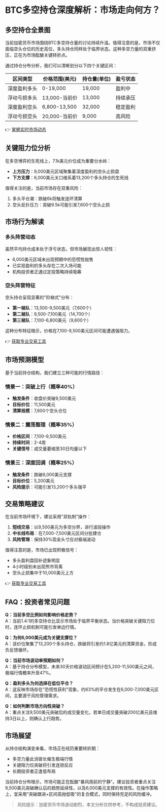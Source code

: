 # BTC多空持仓深度解析：市场走向何方？

## 多空持仓全景图
当前加密货币市场围绕BTC多空持仓量的讨论持续升温。值得注意的是，市场不仅面临空头仓位的历史高位，多头持仓同样处于临界状态。这种多空力量的双重挤压，正在为市场酝酿关键转折点。

通过持仓分布分析，我们可以清晰划分以下四个关键区间：

| 区间类型       | 价格范围(美元) | 持仓量(单位) | 盈亏状态     |
|----------------|----------------|--------------|--------------|
| 深度盈利多头   | 0-19,000       | 19,000       | 盈利中       |
| 浮动亏损多头   | 13,000-当前价  | 13,000       | 持续承压     |
| 深度盈利空头   | 6,800-13,500   | 32,000       | 稳定盈利     |
| 浮动亏损空头   | 20,000-当前价  | 9,000        | 高风险       |

👉 [掌握实时市场动态](https://bit.ly/okx_welcome)

## 关键阻力位分析
在多空博弈的生死线上，7.1k美元价位成为重要分水岭：
- **上方压力**：9,000美元区域聚集着深度盈利的空头止损盘
- **下方支撑**：6,000美元关口维系着13,200个多头持仓的生死线

值得关注的是，当前市场存在双重风险：
1. 多头平仓潮：跌破6k将触发连环清算
2. 空头反扑压力：突破9.5k可能引发7,600个空头止损

## 市场行为解读
### 多头阵营动态
虽然平均持仓成本处于浮亏状态，但市场展现出惊人韧性：
- 6,000美元区域未出现预期中的恐慌性抛售
- 已实现盈利的多头存在二次入场可能
- 机构投资者正通过定投策略持续吸筹

### 空头阵营特征
空头持仓呈现显著的"阶梯式"分布：
- **第一梯队**：13,500-9,500美元（7,600个）
- **第二梯队**：9,500-7,100美元（14,700个）
- **第三梯队**：7,100-6,800美元（9,600个）

这种分布特征暗示，价格在7,100-9,500美元区间可能遭遇强阻力。

👉 [获取专业交易工具](https://bit.ly/okx_welcome)

## 市场预测模型
基于当前持仓结构，我们建立三种可能的行情路径：

### 情景一：突破上行（概率40%）
- **触发条件**：收盘价突破9,500美元
- **目标价位**：11,500美元
- **清算规模**：7,600个空头仓位

### 情景二：震荡整理（概率35%）
- **价格区间**：7,100-9,500美元
- **持续时间**：2-4周
- **关键信号**：成交量萎缩至30日均量以下

### 情景三：深度回调（概率25%）
- **触发条件**：跌破6,000美元支撑
- **目标价位**：5,200美元
- **风险提示**：可能引发13,200个多头强平

## 交易策略建议
在当前市场环境下，建议采用"双轨制"操作：
1. **短线交易**：以9,500美元为多空分界，进行波段操作
2. **中长线布局**：在7,000-7,500美元区间分批建仓
3. **风险管理**：保持30%现金头寸应对极端波动

值得注意的是，市场已出现积极信号：
- 多头盈利盘回补迹象明显
- 4小时级别未出现熊市背离
- 空头止损集中于10,000美元上方

👉 [获取专业交易工具](https://bit.ly/okx_welcome)

## FAQ：投资者常见问题

**Q：当前多空比例如何影响价格走势？**  
A：当前1.4:1的多空持仓比显示市场处于临界平衡状态。当价格突破关键阻力位时，连环止损机制可能引发单边行情。

**Q：为何6,000美元成为关键支撑位？**  
A：该价位聚集了13,200个多头持仓，跌破将引发约1.8亿美元的清算资金，形成负反馈循环。

**Q：当前市场波动率预期如何？**  
A：基于持仓分布模型，未来30天价格波动区间预计在5,200-11,500美元之间，极端行情概率升至47%。

**Q：盈利多头为何选择在低位平仓？**  
A：这反映市场存在"恐慌性获利"现象，约63%的平仓发生在6,000-7,000美元区间，主要源于风险管理需求。

**Q：如何判断市场方向性突破？**  
A：重点关注9,500美元突破后的成交量变化，若单日成交量突破200亿美元且维持3日以上，则确认上行趋势。

## 市场展望
从持仓结构演变来看，市场正在经历重要转折期：
- 多空力量此消彼长催生极端行情
- 关键阻力位突破将引发连锁反应
- 长期投资者正逢低布局

当前持仓分布暗示，市场可能正在酝酿"暴风雨前的宁静"。建议投资者重点关注9,500美元突破确认后的趋势延续性，以及6,000美元支撑的有效性。在操作策略上，宜采用"突破跟进+区间高抛低吸"的复合模式，同时保持充足的风险缓冲。

> 风险提示：加密货币市场波动剧烈，本文分析仅供参考，不构成投资建议。